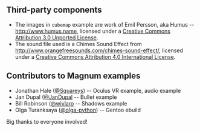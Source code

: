 Third-party components
----------------------

-   The images in `cubemap` example are work of Emil Persson, aka Humus --
    http://www.humus.name, licensed under a [Creative Commons Attribution 3.0 Unported License](http://creativecommons.org/licenses/by/3.0/).
-   The sound file used is a Chimes Sound Effect from
    http://www.orangefreesounds.com/chimes-sound-effect/, licensed under
    a [Creative Commons Attribution 4.0 International License](http://creativecommons.org/licenses/by/4.0/).

Contributors to Magnum examples
-------------------------------

-   Jonathan Hale ([@Squareys](https://github.com/Squareys)) -- Oculus VR
    example, audio example
-   Jan Dupal ([@JanDupal](https://github.com/JanDupal) -- Bullet example
-   Bill Robinson ([@wivlaro](https://github.com/wivlaro) -- Shadows example
-   Olga Turanksaya ([@olga-python](https://github.com/olga-python)) -- Gentoo
    ebuild

Big thanks to everyone involved!
